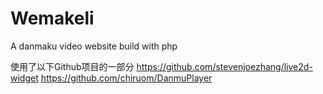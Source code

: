 # Wemakeli
A danmaku video website build with php

使用了以下Github项目的一部分
https://github.com/stevenjoezhang/live2d-widget
https://github.com/chiruom/DanmuPlayer